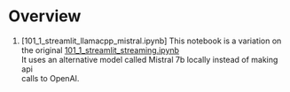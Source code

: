# Overview

1. [101_1_streamlit_llamacpp_mistral.ipynb]
This notebook is a variation on the original [101_1_streamlit_streaming.ipynb](../101_1_streamlit_streaming.ipyng)  
It uses an alternative model called Mistral 7b locally instead of making api  
calls to OpenAI.
